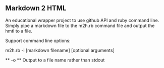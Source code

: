 Markdown 2 HTML
---------------

An educational wrapper project to use github API and ruby command line.
Simply pipe a markdown file to the m2h.rb command file and output the hmtl to a file.

Support command line options:

m2h.rb -i [markdown filename]  [optional arguments]

** -o ** Output to a file name rather than stdout
